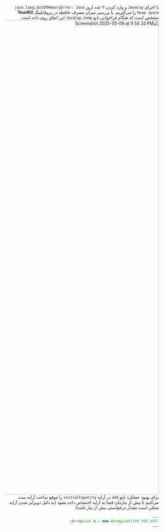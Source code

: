 <div dir="rtl">
  
  با اجرای `JavaCup` و وارد کردن ۳ عدد ارور `java.lang.OutOfMemoryError: Java heap space` را می‌گیریم.
  با بررسی میزان مصرف حافظه در پروفایلینگ **YourKit** مشخص است که هنگام فراخوانی تابع `JavaCup.temp` این اتفاق روی داده است.
<img width="1548" alt="Screenshot 2025-05-09 at 9 54 32 PM" src="https://github.com/user-attachments/assets/2be55d76-892b-4eb7-ba9a-efa4e7bff4b1" />
برای بهبود عملکرد تابع `add` در آرایه `initialCapacity` را موقع ساخت آرایه ست می‌کنیم تا بیش از نیازمان فضا به آرایه اختصاص داده نشود (به دلیل دوبرابر شدن آرایه ممکن است مقدار درخواستی بیش از نیاز باشد):
```java
...
ArrayList a = new ArrayList(200_000_000);
...
```

</div>
